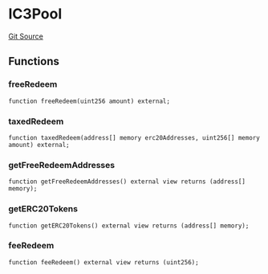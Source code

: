 # IC3Pool
[Git Source](https://github.com/KlimaDAO/klimadao-solidity/blob/704b462e69030cb9a43680057bee91d745d579ba/src/infinity/interfaces/IC3.sol)


## Functions
### freeRedeem


```solidity
function freeRedeem(uint256 amount) external;
```

### taxedRedeem


```solidity
function taxedRedeem(address[] memory erc20Addresses, uint256[] memory amount) external;
```

### getFreeRedeemAddresses


```solidity
function getFreeRedeemAddresses() external view returns (address[] memory);
```

### getERC20Tokens


```solidity
function getERC20Tokens() external view returns (address[] memory);
```

### feeRedeem


```solidity
function feeRedeem() external view returns (uint256);
```


